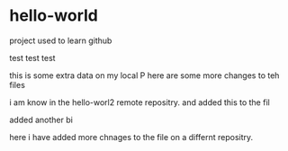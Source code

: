 # hello-world
project used to learn github

test test test

this is some extra data on my local P here are some more changes to teh files

i am know in the hello-worl2 remote repositry. and added this to the fil

added another bi




here i have added more chnages to the file on a differnt repositry.
